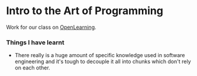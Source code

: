 # Intro to the Art of Programming

Work for our class on [OpenLearning](https://www.openlearning.com/courses/an-introduction-to-the-art-of-programming).

### Things I have learnt
  - There really is a huge amount of specific knowledge used in software engineering and it's tough to decouple it all into chunks which don't rely on each other.
